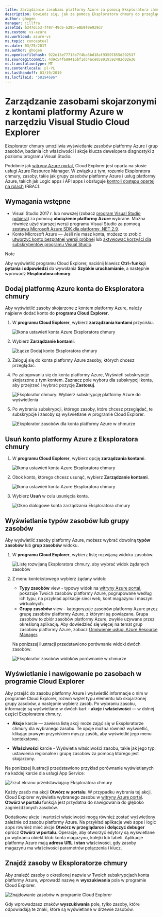 ```yaml
---
title: Zarządzanie zasobami platformy Azure za pomocą Eksploratora chmury | Dokumentacja firmy Microsoft
description: Dowiedz się, jak za pomocą Eksploratora chmury do przeglądania i zarządzania zasobami platformy Azure w programie Visual Studio.
author: ghogen
manager: jillfra
assetId: 6347dc53-f497-49d5-b29b-e8b9f0e939d7
ms.custom: vs-azure
ms.workload: azure-vs
ms.topic: conceptual
ms.date: 03/25/2017
ms.author: ghogen
ms.openlocfilehash: 922e13e77713e7f4ba5bd18af93507855d292537
ms.sourcegitcommit: 4d9c54f689416bf1dc4ace058919592482d02e36
ms.translationtype: MT
ms.contentlocale: pl-PL
ms.lasthandoff: 03/19/2019
ms.locfileid: "58194696"
---
```

# <a name="manage-the-resources-associated-with-your-azure-accounts-in-visual-studio-cloud-explorer"></a>Zarządzanie zasobami skojarzonymi z kontami platformy Azure w narzędziu Visual Studio Cloud Explorer

Eksplorator chmury umożliwia wyświetlanie zasobów platformy Azure i grup zasobów, badania ich właściwości i akcje klucza dewelopera diagnostyki z poziomu programu Visual Studio.

Podobnie jak [witryny Azure portal](http://go.microsoft.com/fwlink/p/?LinkID=525040), Cloud Explorer jest oparta na stosie usługi Azure Resource Manager. W związku z tym, rozumie Eksploratora chmury, zasoby, takie jak grupy zasobów platformy Azure i usług platformy Azure, takich jak Logic apps i API apps i obsługuje [kontroli dostępu opartej na rolach](/azure/role-based-access-control/role-assignments-portal) (RBAC).

## <a name="prerequisites"></a>Wymagania wstępne

* Visual Studio 2017 r. lub nowszej (zobacz [program Visual Studio pobiera](https://visualstudio.microsoft.com/downloads/?utm_medium=microsoft&utm_source=docs.microsoft.com&utm_campaign=inline+link&utm_content=download+vs2019+rc)) za pomocą **obciążenie platformy Azure** wybrane. Można również użyć starszej wersji programu Visual Studio za pomocą [zestawu Microsoft Azure SDK dla platformy .NET 2.9](https://www.microsoft.com/download/details.aspx?id=51657).
* Konto Microsoft Azure — Jeśli nie masz konta, możesz to zrobić [utworzyć konto bezpłatnej wersji próbnej](http://go.microsoft.com/fwlink/?LinkId=623901) lub [aktywować korzyści dla subskrybentów programu Visual Studio](http://go.microsoft.com/fwlink/?LinkId=623901).

> [!NOTE]
> Aby wyświetlić programu Cloud Explorer, naciśnij klawisz **Ctrl**+**funkcji pytania i odpowiedzi** do wywołania **Szybkie uruchamianie**, a następnie wprowadź **Eksploratora chmury**.

## <a name="add-an-azure-account-to-cloud-explorer"></a>Dodaj platformę Azure konta do Eksploratora chmury

Aby wyświetlić zasoby skojarzone z kontem platformy Azure, należy najpierw dodać konto do **programu Cloud Explorer**.

1. W **programu Cloud Explorer**, wybierz **zarządzania kontami** przycisku.

   ![Ikona ustawień konta Azure Eksploratora chmury](./media/vs-azure-tools-resources-managing-with-cloud-explorer/azure-account-settings.png)

1. Wybierz **Zarządzanie kontami**.

   ![Łącze Dodaj konto Eksploratora chmury](./media/vs-azure-tools-resources-managing-with-cloud-explorer/manage-accounts-link.png)

1. Zaloguj się do konta platformy Azure zasoby, których chcesz przeglądać.

1. Po zalogowaniu się do konta platformy Azure, Wyświetl subskrypcje skojarzone z tym kontem. Zaznacz pole wyboru dla subskrypcji konta, aby przejrzeć i wybrać pozycję **Zastosuj**.

   ![Eksplorator chmury: Wybierz subskrypcję platformy Azure do wyświetlenia](./media/vs-azure-tools-resources-managing-with-cloud-explorer/select-subscriptions.png)

1. Po wybraniu subskrypcji, którego zasoby, które chcesz przeglądać, te subskrypcje i zasoby są wyświetlane w programie Cloud Explorer.

   ![Eksplorator zasobów dla konta platformy Azure w chmurze](./media/vs-azure-tools-resources-managing-with-cloud-explorer/resources-listed.png)

## <a name="remove-an-azure-account-from-cloud-explorer"></a>Usuń konto platformy Azure z Eksploratora chmury

1. W **programu Cloud Explorer**, wybierz opcję **zarządzania kontami**.

   ![Ikona ustawień konta Azure Eksploratora chmury](./media/vs-azure-tools-resources-managing-with-cloud-explorer/azure-account-settings.png)

1. Obok konto, którego chcesz usunąć, wybierz **Zarządzanie kontami**.

   ![Ikona ustawień konta Azure Eksploratora chmury](./media/vs-azure-tools-resources-managing-with-cloud-explorer/remove-account.png)

1. Wybierz **Usuń** w celu usunięcia konta.

    ![Okno dialogowe konta zarządzania Eksploratora chmury](./media/vs-azure-tools-resources-managing-with-cloud-explorer/accountmanage.PNG)

## <a name="view-resource-types-or-resource-groups"></a>Wyświetlanie typów zasobów lub grupy zasobów

Aby wyświetlić zasoby platformy Azure, możesz wybrać dowolną **typów zasobów** lub **grup zasobów** widoku.

1. W **programu Cloud Explorer**, wybierz listę rozwijaną widoku zasobów.

   ![Listę rozwijaną Eksploratora chmury, aby wybrać widok żądanych zasobów](./media/vs-azure-tools-resources-managing-with-cloud-explorer/resources-view-dropdown.png)

1. Z menu kontekstowego wybierz żądany widok:

   * **Typy zasobów** view - typowy widok na [witryny Azure portal](http://go.microsoft.com/fwlink/p/?LinkID=525040), pokazuje Twoich zasobów platformy Azure, pogrupowane według ich typu, na przykład aplikacje sieci web, kont magazynu i maszyn wirtualnych.
   * **Grupy zasobów** view - kategoryzuje zasobów platformy Azure przez grupę zasobów platformy Azure, z którymi są powiązane. Grupa zasobów to zbiór zasobów platformy Azure, zwykle używane przez określoną aplikację. Aby dowiedzieć się więcej na temat grup zasobów platformy Azure, zobacz [Omówienie usługi Azure Resource Manager](/azure/azure-resource-manager/resource-group-overview).

   Na poniższej ilustracji przedstawiono porównanie widoki dwóch zasobów:

   ![Eksplorator zasobów widoków porównanie w chmurze](./media/vs-azure-tools-resources-managing-with-cloud-explorer/resource-views-comparison.png)

## <a name="view-and-navigate-resources-in-cloud-explorer"></a>Wyświetlanie i nawigowanie po zasobach w programie Cloud Explorer

Aby przejść do zasobu platformy Azure i wyświetlić informacje o nim w programie Cloud Explorer, rozwiń węzeł typu elementu lub skojarzonej grupy zasobów, a następnie wybierz zasób. Po wybraniu zasobu, informacje są wyświetlane w dwóch kart - **akcje** i **właściwości** — w dolnej części Eksploratora chmury.

* **Akcje** karcie — zawiera listę akcji może zająć się w Eksploratorze chmury dla wybranego zasobu. Te opcje można również wyświetlić, klikając prawym przyciskiem myszy zasób, aby wyświetlić jego menu kontekstowe.

* **Właściwości** karcie - Wyświetla właściwości zasobu, takie jak jego typ, ustawienia regionalne i grupę zasobów za pomocą którego jest skojarzony.

Na poniższej ilustracji przedstawiono przykład porównanie wyświetlanych na każdej karcie dla usługi App Service:

  ![Zrzut ekranu przedstawiający Eksploratora chmury](./media/vs-azure-tools-resources-managing-with-cloud-explorer/actions-and-properties.png)

Każdy zasób ma akcji **Otwórz w portalu**. W przypadku wybrania tej akcji, Cloud Explorer wyświetla wybranego zasobu w [witryny Azure portal](http://go.microsoft.com/fwlink/p/?LinkID=525040). **Otwórz w portalu** funkcja jest przydatna do nawigowania do głęboko zagnieżdżonych zasobów.

Dodatkowe akcje i wartości właściwości mogą również zostać wyświetlony zależnie od zasobu platformy Azure. Na przykład aplikacje web apps i logic apps również mieć akcje **Otwórz w przeglądarce** i **dołączyć debuger** oprócz **Otwórz w portalu**. Operacje, aby otworzyć edytory są wyświetlane po wybraniu obiekt blob konta magazynu, kolejki lub tabeli. Aplikacje platformy Azure mają **adresu URL** i **stan** właściwości, gdy zasoby magazynu ma właściwości parametrów połączenia i klucz.

## <a name="find-resources-in-cloud-explorer"></a>Znajdź zasoby w Eksploratorze chmury

Aby znaleźć zasoby o określonej nazwie w Twoich subskrypcjach konta platformy Azure, wprowadź nazwę w **wyszukiwania** pola w programie Cloud Explorer.

  ![Znajdowanie zasobów w programie Cloud Explorer](./media/vs-azure-tools-resources-managing-with-cloud-explorer/search-for-resources.png)

Gdy wprowadzasz znaków **wyszukiwania** pole, tylko zasoby, które odpowiadają te znaki, które są wyświetlane w drzewie zasobów.
